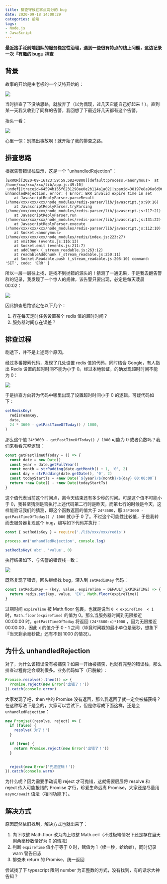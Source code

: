 ```yaml
---
title: 排查守候在零点两分的 bug
date: 2020-09-18 14:00:29
categories: 前端
tags:
- Node.js
- JavaScript
---
```


**最近接手泛前端团队的服务稳定性治理，遇到一些很有特点的线上问题，这边记录一次『有趣的 bug』排查**

<!-- more -->

## 背景

故事的开始是由老板的一个艾特开始的：

![](/post-img/2am1.jpg)

当时排查了下没啥思路，就放弃了（以为偶现，过几天它能自己好起来！）。直到某一天我又收到了同样的告警，我回想了下最近好几天都有这个告警。

抬头一看：

![](/post-img/2am2.jpg)

心里一惊：别搞出事故啊！就开始了我的排查之路。



## 排查思路

根据告警错误栈显示，这是一个 "unhandledRejection"：

```
[ERROR][2020-09-16T23:59:59.582+0800][default:process.<anonymous>  at /home/xxx/xxx/xxx/lib/app.js:49:10] _undef||traceid=64594b155f6231298ae0e2b114a1a02||spanid=38197e8a96a6d96a||pid=1431||msg=on unhandledRejection, error: { Error: ERR invalid expire time in set
    at JavascriptReplyParser.parseResult (/home/xxx/xxx/xxx/node_modules/redis-parser/lib/javascript.js:90:16)
    at JavascriptReplyParser.tryParsing (/home/xxx/xxx/xxx/node_modules/redis-parser/lib/javascript.js:117:21)
    at JavascriptReplyParser.run (/home/xxx/xxx/xxx/node_modules/redis-parser/lib/javascript.js:131:22)
    at JavascriptReplyParser.execute (/home/xxx/xxx/xxx/node_modules/redis-parser/lib/javascript.js:112:10)
    at Socket.<anonymous> (/home/xxx/xxx/xxx/node_modules/redis/index.js:223:27)
    at emitOne (events.js:116:13)
    at Socket.emit (events.js:211:7)
    at addChunk (_stream_readable.js:263:12)
    at readableAddChunk (_stream_readable.js:250:11)
    at Socket.Readable.push (_stream_readable.js:208:10) command: 'SET', code: 'ERR' }
```

所以一层一层往上找，是找不到抛错的源头的！猜测了一通无果，于是我去翻告警群的记录，我发现了一个惊人的规律，该告警只要出现，必定是每天凌晨 00:02：

![](/post-img/2am3.jpg)

因此排查思路锁定在以下几个：

1. 存在每天定时任务设置某个 redis 值的超时时间？
2. 服务器时间存在误差？



## 排查过程

剧透下，并不是上述两个原因。

经过多番搜索代码，发现了几处设置 redis 值的代码，同时结合 Google，有人指出 Redis 设置的超时时间不能为小于 0。经过本地验证，的确发现超时时间不能为 0：

![](/post-img/2am4.jpg)

于是排查方向转为代码中哪里出现了设置超时时间小于 0 的逻辑。可疑代码如下：

```js
setRedisKey(
  redisTeamKey,
  data,
  24 * 3600 - getPastTimeOfToday() / 1000,
)
```



那么这个值 `24*3600 - getPastTimeOfToday() / 1000` 可能为 0 或者负数吗？我们来看看完整逻辑：

```js
const getPastTimeOfToday = () => {
  const date = new Date()
  const year = date.getFullYear()
  const month = strPadding(date.getMonth() + 1, '0', 2)
  const day = strPadding(date.getDate(), '0', 2)
  const todayStartTs = +new Date(`${year}/${month}/${day} 00:00:00`)
  return +new Date() - +new Date(todayStartTs)
}
```



这个值代表当前这个时间点，离今天结束还有多少秒的时间。可是这个值不可能小于 0，我甚至猜测是否执行上述代码第二行时是昨天，而第七行的时候是今天，这样能验证我们的猜测，即这个函数返回的值大于 `24*3600`，那 `24*3600 - getPastTimeOfToday() / 1000` 就小于 0 了。不过这个可能性比较低，于是我转而去服务器复现这个 bug，编写如下代码并执行：

```js
const { setRedisKey } = require('./lib/xxx/xxx/redis')

process.on('unhandledRejection', console.log)

setRedisKey('abc', 'value', 0)
```



执行结果如下，与告警的错误栈一致：

![](/post-img/2am5.jpg)

既然复现了错误，回头继续找 bug，深入到 `setRedisKey` 代码：

```js
const setRedisKey = (key, value, expireTime = DEFAULT_EXPIRETIME) => {
  return redis.set(key, value, 'EX', Math.floor(expireTime))
}
```



过期时间 `expireTime` 被 Math.floor 包裹，也就是说当 `0 < expireTime  < 1` 时，`Math.floor(expireTime)` 的值为 0。那么当服务器时间到无限接近 00:00:00 时，`getPastTimeOfToday` 将返回 `(24*3600-x)*1000` ，因为无限接近 00:00:00，因此 x 的值介于 0 - 1 之间（毕竟时间戳的最小单位是毫秒，想象下『当天剩余毫秒数』还有不到 1000 的情况）。



## 为什么 unhandledRejection

对了，为什么该错误没有被捕获？如果一开始被捕获，也就有完整的错误栈，那么排查过程肯定会顺利很多。业务代码如下（已脱敏）：

```js
Promise.resolve().then(() => {
  Promise.reject(new Error('出错了！'))
}).catch(console.error)
```

大家发现了吧，then 中的 Promise 没有返回，那么我返回了就一定会被捕获吗？在这种写法下是会的，大家可以尝试下，但是你写成下面这样，还是会 `unhandledRejection`：

```js
new Promise((resolve, reject) => {
  if (false) {
    resolve('对了！')
  }

  if (true) {
    return Promise.reject(new Error('出错了！'))
  }

  
  reject(new Error('兜底逻辑！'))
}).catch(console.warn)
```

为什么呢？因为需要手动调用 reject 才可抛错，这就需要层层将 resolve 和 reject 传入可能报错的 Promise 才行，珍爱生命远离 Promise，大家还是尽量用 `async/await` 语法（相同功能下）。



## 解决方式

原因既然依旧找到，解决方式也就出来了：

1. 向下取整 Math.floor 改为向上取整 Math.ceil（不过极端情况下还是存在当天剩余毫秒数恰好为 0 的情况）
2. 判断  `expireTime` 值小于等于 0 时，赋值为 1（续一秒，蛤蛤蛤），同时记录 warn 警告日志
3. 排查未 return 的 Promise，统一返回

尝试找了下 typescript 限制 number 为正整数的方式，没有找到，有的话求大神告知？



